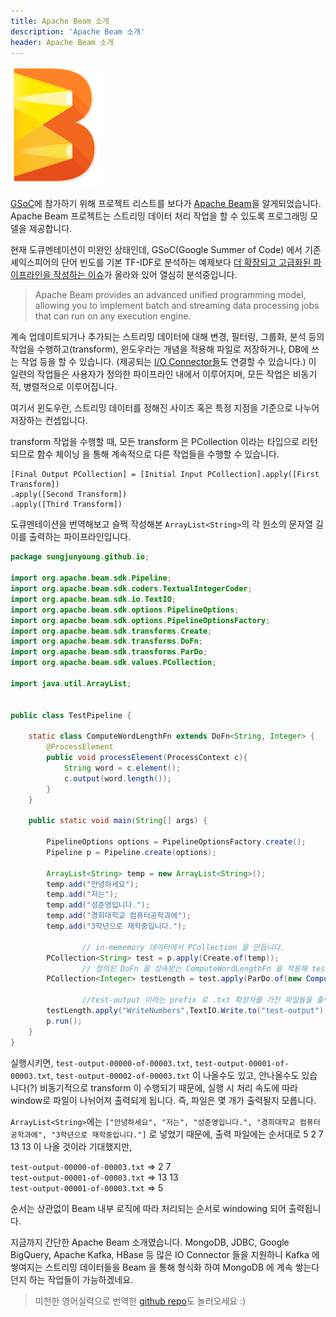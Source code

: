 ```yaml
---
title: Apache Beam 소개
description: 'Apache Beam 소개'
header: Apache Beam 소개
---
```


![Beam Logo](img/apache-beam/beam_logo_s.png)

[GSoC](https://summerofcode.withgoogle.com/)에 참가하기 위해 프로젝트 리스트를 보다가 [Apache Beam](https://beam.apache.org/)을 알게되었습니다. Apache Beam 프로젝트는 스트리밍 데이터 처리 작업을 할 수 있도록 프로그래밍 모델을 제공합니다.

현재 도큐멘테이션이 미완인 상태인데, GSoC(Google Summer of Code) 에서 기존 셰익스피어의 단어 빈도를 기본 TF-IDF로 분석하는 예제보다 [더 확장되고 고급화된 파이프라인을 작성하는 이슈](https://issues.apache.org/jira/browse/BEAM-1439?filter=12339687)가 올라와 있어 열심히 분석중입니다.

> Apache Beam provides an advanced unified programming model, allowing you to implement batch and streaming data processing jobs that can run on any execution engine.

계속 업데이트되거나 추가되는 스트리밍 데이터에 대해 변경, 필터링, 그룹화, 분석 등의 작업을 수행하고(transform), 윈도우라는 개념을 적용해 파일로 저장하거나, DB에 쓰는 작업 등을 할 수 있습니다. (제공되는 [I/O Connector들](https://beam.apache.org/documentation/sdks/java/)도 연결할 수 있습니다.)  이 일련의 작업들은 사용자가 정의한 파이프라인 내에서 이루어지며, 모든 작업은 비동기적, 병렬적으로 이루어집니다.

여기서 윈도우란, 스트리밍 데이터를 정해진 사이즈 혹은 특정 지점을 기준으로 나누어 저장하는 컨셉입니다.

transform 작업을 수행할 때, 모든 transform 은 PCollection 이라는 타입으로 리턴되므로 함수 체이닝 을 통해 계속적으로 다른 작업들을 수행할 수 있습니다.

```
[Final Output PCollection] = [Initial Input PCollection].apply([First Transform])
.apply([Second Transform])
.apply([Third Transform])
````

도큐멘테이션을 번역해보고 슬쩍 작성해본 `ArrayList<String>`의 각 원소의 문자열 길이를 출력하는 파이프라인입니다.

```java
package sungjunyoung.github.io;

import org.apache.beam.sdk.Pipeline;
import org.apache.beam.sdk.coders.TextualIntegerCoder;
import org.apache.beam.sdk.io.TextIO;
import org.apache.beam.sdk.options.PipelineOptions;
import org.apache.beam.sdk.options.PipelineOptionsFactory;
import org.apache.beam.sdk.transforms.Create;
import org.apache.beam.sdk.transforms.DoFn;
import org.apache.beam.sdk.transforms.ParDo;
import org.apache.beam.sdk.values.PCollection;

import java.util.ArrayList;


public class TestPipeline {

	static class ComputeWordLengthFn extends DoFn<String, Integer> {
		@ProcessElement
		public void processElement(ProcessContext c){
			String word = c.element();
			c.output(word.length());
		}
	}

	public static void main(String[] args) {

		PipelineOptions options = PipelineOptionsFactory.create();
		Pipeline p = Pipeline.create(options);

		ArrayList<String> temp = new ArrayList<String>();
		temp.add("안녕하세요");
		temp.add("저는");
		temp.add("성준영입니다.");
		temp.add("경희대학교 컴퓨터공학과에");
		temp.add("3학년으로 재학중입니다.");

                // in-mememory 데이터에서 PCollection 을 만듭니다.
		PCollection<String> test = p.apply(Create.of(temp));     
                // 정의된 DoFn 을 상속받는 ComputeWordLengthFn 을 적용해 test 의 라인별 단어 갯수를 계산합니다.
		PCollection<Integer> testLength = test.apply(ParDo.of(new ComputeWordLengthFn()));

                //test-output 이라는 prefix 로 .txt 확장자를 가진 파일들을 출력합니다. 타입이 Integer이므로 코더를 TextualIntegerCoder로 설정합니다.
		testLength.apply("WriteNumbers",TextIO.Write.to("test-output").withSuffix(".txt").withCoder(TextualIntegerCoder.of()));
		p.run();
	}
}
```

실행시키면, `test-output-00000-of-00003.txt`, `test-output-00001-of-00003.txt`, `test-output-00002-of-00003.txt` 이 나올수도 있고, 안나올수도 있습니다(?) 비동기적으로 transform 이 수행되기 때문에, 실행 시 처리 속도에 따라 window로 파일이 나뉘어져 출력되게 됩니다. 즉, 파일은 몇 개가 출력될지 모릅니다.

`ArrayList<String>`에는 `["안녕하세요", "저는", "성준영입니다.", "경희대학교 컴퓨터공학과에", "3학년으로 재학중입니다."]` 로 넣었기 때문에, 출력 파일에는 순서대로 5 2 7 13 13 이 나올 것이라 기대했지만,

`test-output-00000-of-00003.txt` => 2   7  
`test-output-00001-of-00003.txt` => 13  13  
`test-output-00001-of-00003.txt` => 5  

순서는 상관없이 Beam 내부 로직에 따라 처리되는 순서로 windowing 되어 출력됩니다.

지금까지 간단한 Apache Beam 소개였습니다. MongoDB, JDBC, Google BigQuery, Apache Kafka, HBase 등 많은 IO Connector 들을 지원하니 Kafka 에 쌓여지는 스트리밍 데이터들을 Beam 을 통해 형식화 하여 MongoDB 에 계속 쌓는다던지 하는 작업들이 가능하겠네요.

> 미천한 영어실력으로 번역한 [github repo](https://github.com/sungjunyoung/apache_beam_doc_ko)도 놀러오세요 :)
